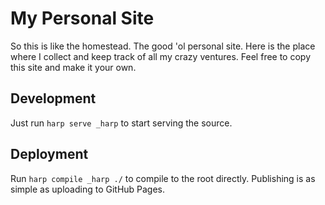 # My Personal Site

So this is like the homestead. The good 'ol personal site. Here is the place where I collect and keep track of all my crazy ventures. Feel free to copy this site and make it your own.

## Development

Just run `harp serve _harp` to start serving the source.

## Deployment

Run `harp compile _harp ./` to compile to the root directly. Publishing is as simple as uploading to GitHub Pages.
